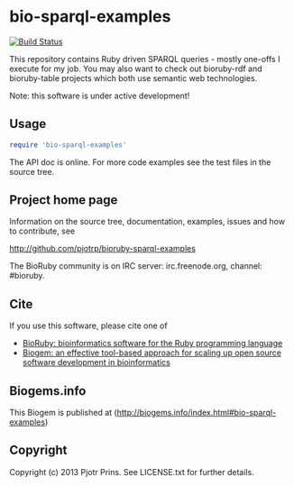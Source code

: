 # bio-sparql-examples

[![Build Status](https://secure.travis-ci.org/pjotrp/bioruby-sparql-examples.png)](http://travis-ci.org/pjotrp/bioruby-sparql-examples)

This repository contains Ruby driven SPARQL queries - mostly one-offs
I execute for my job. You may also want to check out bioruby-rdf and
bioruby-table projects which both use semantic web technologies.

Note: this software is under active development!

## Usage

```ruby
require 'bio-sparql-examples'
```

The API doc is online. For more code examples see the test files in
the source tree.
        
## Project home page

Information on the source tree, documentation, examples, issues and
how to contribute, see

  http://github.com/pjotrp/bioruby-sparql-examples

The BioRuby community is on IRC server: irc.freenode.org, channel: #bioruby.

## Cite

If you use this software, please cite one of
  
* [BioRuby: bioinformatics software for the Ruby programming language](http://dx.doi.org/10.1093/bioinformatics/btq475)
* [Biogem: an effective tool-based approach for scaling up open source software development in bioinformatics](http://dx.doi.org/10.1093/bioinformatics/bts080)

## Biogems.info

This Biogem is published at (http://biogems.info/index.html#bio-sparql-examples)

## Copyright

Copyright (c) 2013 Pjotr Prins. See LICENSE.txt for further details.

